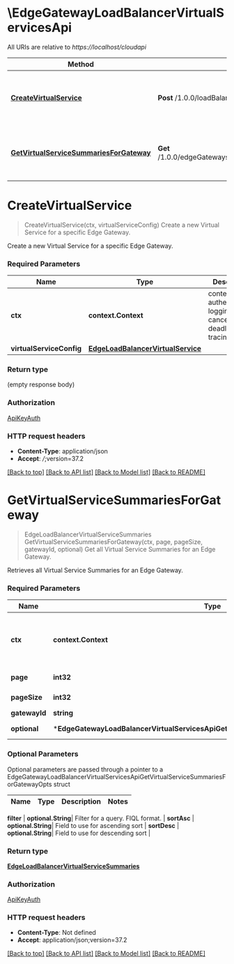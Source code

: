 # \EdgeGatewayLoadBalancerVirtualServicesApi

All URIs are relative to *https://localhost/cloudapi*

Method | HTTP request | Description
------------- | ------------- | -------------
[**CreateVirtualService**](EdgeGatewayLoadBalancerVirtualServicesApi.md#CreateVirtualService) | **Post** /1.0.0/loadBalancer/virtualServices | Create a new Virtual Service for a specific Edge Gateway.
[**GetVirtualServiceSummariesForGateway**](EdgeGatewayLoadBalancerVirtualServicesApi.md#GetVirtualServiceSummariesForGateway) | **Get** /1.0.0/edgeGateways/{gatewayId}/loadBalancer/virtualServiceSummaries | Get all Virtual Service Summaries for an Edge Gateway.


# **CreateVirtualService**
> CreateVirtualService(ctx, virtualServiceConfig)
Create a new Virtual Service for a specific Edge Gateway.

Create a new Virtual Service for a specific Edge Gateway. 

### Required Parameters

Name | Type | Description  | Notes
------------- | ------------- | ------------- | -------------
 **ctx** | **context.Context** | context for authentication, logging, cancellation, deadlines, tracing, etc.
  **virtualServiceConfig** | [**EdgeLoadBalancerVirtualService**](EdgeLoadBalancerVirtualService.md)|  | 

### Return type

 (empty response body)

### Authorization

[ApiKeyAuth](../README.md#ApiKeyAuth)

### HTTP request headers

 - **Content-Type**: application/json
 - **Accept**: *_/_*;version=37.2

[[Back to top]](#) [[Back to API list]](../README.md#documentation-for-api-endpoints) [[Back to Model list]](../README.md#documentation-for-models) [[Back to README]](../README.md)

# **GetVirtualServiceSummariesForGateway**
> EdgeLoadBalancerVirtualServiceSummaries GetVirtualServiceSummariesForGateway(ctx, page, pageSize, gatewayId, optional)
Get all Virtual Service Summaries for an Edge Gateway.

Retrieves all Virtual Service Summaries for an Edge Gateway. 

### Required Parameters

Name | Type | Description  | Notes
------------- | ------------- | ------------- | -------------
 **ctx** | **context.Context** | context for authentication, logging, cancellation, deadlines, tracing, etc.
  **page** | **int32**| Page to fetch, zero offset. | [default to 1]
  **pageSize** | **int32**| Results per page to fetch. | [default to 25]
  **gatewayId** | **string**|  | 
 **optional** | ***EdgeGatewayLoadBalancerVirtualServicesApiGetVirtualServiceSummariesForGatewayOpts** | optional parameters | nil if no parameters

### Optional Parameters
Optional parameters are passed through a pointer to a EdgeGatewayLoadBalancerVirtualServicesApiGetVirtualServiceSummariesForGatewayOpts struct

Name | Type | Description  | Notes
------------- | ------------- | ------------- | -------------



 **filter** | **optional.String**| Filter for a query.  FIQL format. | 
 **sortAsc** | **optional.String**| Field to use for ascending sort | 
 **sortDesc** | **optional.String**| Field to use for descending sort | 

### Return type

[**EdgeLoadBalancerVirtualServiceSummaries**](EdgeLoadBalancerVirtualServiceSummaries.md)

### Authorization

[ApiKeyAuth](../README.md#ApiKeyAuth)

### HTTP request headers

 - **Content-Type**: Not defined
 - **Accept**: application/json;version=37.2

[[Back to top]](#) [[Back to API list]](../README.md#documentation-for-api-endpoints) [[Back to Model list]](../README.md#documentation-for-models) [[Back to README]](../README.md)

